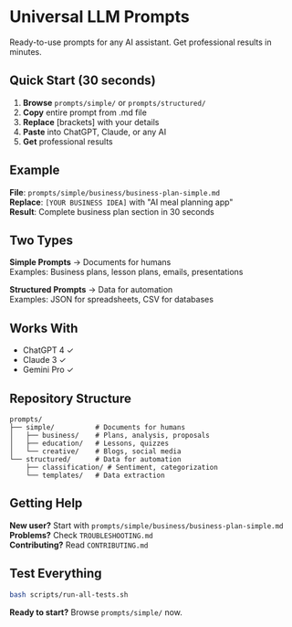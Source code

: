 # Universal LLM Prompts

Ready-to-use prompts for any AI assistant. Get professional results in minutes.

## Quick Start (30 seconds)

1. **Browse** `prompts/simple/` or `prompts/structured/`
2. **Copy** entire prompt from .md file
3. **Replace** [brackets] with your details
4. **Paste** into ChatGPT, Claude, or any AI
5. **Get** professional results

## Example

**File**: `prompts/simple/business/business-plan-simple.md`  
**Replace**: `[YOUR BUSINESS IDEA]` with "AI meal planning app"  
**Result**: Complete business plan section in 30 seconds

## Two Types

**Simple Prompts** → Documents for humans  
Examples: Business plans, lesson plans, emails, presentations

**Structured Prompts** → Data for automation  
Examples: JSON for spreadsheets, CSV for databases

## Works With

- ChatGPT 4 ✓
- Claude 3 ✓
- Gemini Pro ✓

## Repository Structure

```
prompts/
├── simple/          # Documents for humans
│   ├── business/    # Plans, analysis, proposals
│   ├── education/   # Lessons, quizzes
│   └── creative/    # Blogs, social media
└── structured/      # Data for automation
    ├── classification/ # Sentiment, categorization
    └── templates/   # Data extraction
```

## Getting Help

**New user?** Start with `prompts/simple/business/business-plan-simple.md`  
**Problems?** Check `TROUBLESHOOTING.md`  
**Contributing?** Read `CONTRIBUTING.md`

## Test Everything

```bash
bash scripts/run-all-tests.sh
```

**Ready to start?** Browse `prompts/simple/` now.
